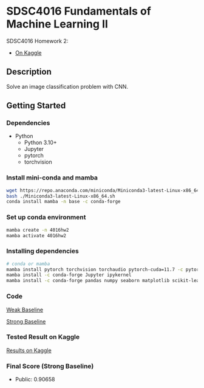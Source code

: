 # SDSC4016 Fundamentals of Machine Learning II

SDSC4016 Homework 2:

- [On Kaggle](https://www.kaggle.com/competitions/sdsc4016-fundls-of-ml-2-hw2/overview)

## Description

Solve an image classification problem with CNN.

## Getting Started

### Dependencies

- Python
  - Python 3.10+
  - Jupyter
  - pytorch
  - torchvision

### Install mini-conda and mamba

```bash
wget https://repo.anaconda.com/miniconda/Miniconda3-latest-Linux-x86_64.sh
bash ./Miniconda3-latest-Linux-x86_64.sh
conda install mamba -n base -c conda-forge
```

### Set up conda environment

```bash
mamba create -n 4016hw2
mamba activate 4016hw2
```

### Installing dependencies

```bash
# conda or mamba
mamba install pytorch torchvision torchaudio pytorch-cuda=11.7 -c pytorch -c nvidia
mamba install -c conda-forge Jupyter ipykernel
mamba install -c conda-forge pandas numpy seaborn matplotlib scikit-learn tqdm
```

### Code

[Weak Baseline](src/HW2_Baseline.ipynb)

[Strong Baseline](src/model/efficientnetv2/HW2_efficientnetv2_lV8_final.ipynb)

<!-- ### Dataset

[Training set](data/training/)

[Testing set](data/testing/) -->

### Tested Result on Kaggle

[Results on Kaggle](md/kaggle.md)

### Final Score (Strong Baseline)

- Public: 0.90658
<!-- - Private: 0.89874 -->
